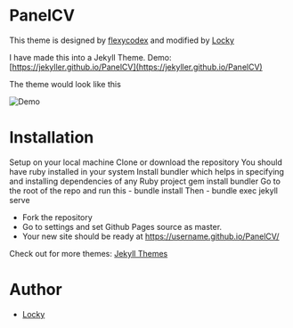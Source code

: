 # PanelCV

This theme is designed by [flexycodex](https://themeforest.net/item/flexyvcard-responsive-vcard-template-/7158750) and modified by [Locky](https://github.com/junlulocky)

I have made this into a Jekyll Theme. Demo: [https://jekyller.github.io/PanelCV](https://jekyller.github.io/PanelCV)

The theme would look like this 

![Demo](/images/demo.png)


# Installation
  Setup on your local machine
  Clone or download the repository
  You should have ruby installed in your system
  Install bundler which helps in specifying and installing dependencies of any Ruby project gem install bundler
  Go to the root of the repo and run this - bundle install
  Then - bundle exec jekyll serve

- Fork the repository
- Go to settings and set Github Pages source as master.
- Your new site should be ready at https://username.github.io/PanelCV/

Check out for more themes: [Jekyll Themes](http://jekylltheme.org)


# Author

- [Locky](https://github.com/junlulocky)
